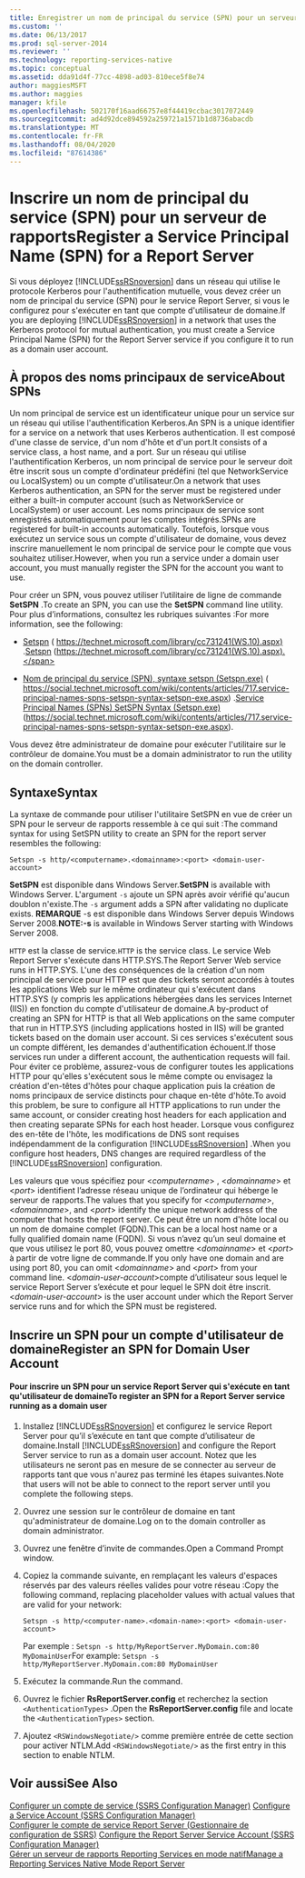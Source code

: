 ```yaml
---
title: Enregistrer un nom de principal du service (SPN) pour un serveur de rapports | Microsoft Docs
ms.custom: ''
ms.date: 06/13/2017
ms.prod: sql-server-2014
ms.reviewer: ''
ms.technology: reporting-services-native
ms.topic: conceptual
ms.assetid: dda91d4f-77cc-4898-ad03-810ece5f8e74
author: maggiesMSFT
ms.author: maggies
manager: kfile
ms.openlocfilehash: 502170f16aad66757e8f44419ccbac3017072449
ms.sourcegitcommit: ad4d92dce894592a259721a1571b1d8736abacdb
ms.translationtype: MT
ms.contentlocale: fr-FR
ms.lasthandoff: 08/04/2020
ms.locfileid: "87614386"
---
```

# <a name="register-a-service-principal-name-spn-for-a-report-server"></a><span data-ttu-id="cb8f7-102">Inscrire un nom de principal du service (SPN) pour un serveur de rapports</span><span class="sxs-lookup"><span data-stu-id="cb8f7-102">Register a Service Principal Name (SPN) for a Report Server</span></span>
  <span data-ttu-id="cb8f7-103">Si vous déployez [!INCLUDE[ssRSnoversion](../../includes/ssrsnoversion-md.md)] dans un réseau qui utilise le protocole Kerberos pour l'authentification mutuelle, vous devez créer un nom de principal du service (SPN) pour le service Report Server, si vous le configurez pour s'exécuter en tant que compte d'utilisateur de domaine.</span><span class="sxs-lookup"><span data-stu-id="cb8f7-103">If you are deploying [!INCLUDE[ssRSnoversion](../../includes/ssrsnoversion-md.md)] in a network that uses the Kerberos protocol for mutual authentication, you must create a Service Principal Name (SPN) for the Report Server service if you configure it to run as a domain user account.</span></span>  
  
## <a name="about-spns"></a><span data-ttu-id="cb8f7-104">À propos des noms principaux de service</span><span class="sxs-lookup"><span data-stu-id="cb8f7-104">About SPNs</span></span>  
 <span data-ttu-id="cb8f7-105">Un nom principal de service est un identificateur unique pour un service sur un réseau qui utilise l'authentification Kerberos.</span><span class="sxs-lookup"><span data-stu-id="cb8f7-105">An SPN is a unique identifier for a service on a network that uses Kerberos authentication.</span></span> <span data-ttu-id="cb8f7-106">Il est composé d'une classe de service, d'un nom d'hôte et d'un port.</span><span class="sxs-lookup"><span data-stu-id="cb8f7-106">It consists of a service class, a host name, and a port.</span></span> <span data-ttu-id="cb8f7-107">Sur un réseau qui utilise l'authentification Kerberos, un nom principal de service pour le serveur doit être inscrit sous un compte d'ordinateur prédéfini (tel que NetworkService ou LocalSystem) ou un compte d'utilisateur.</span><span class="sxs-lookup"><span data-stu-id="cb8f7-107">On a network that uses Kerberos authentication, an SPN for the server must be registered under either a built-in computer account (such as NetworkService or LocalSystem) or user account.</span></span> <span data-ttu-id="cb8f7-108">Les noms principaux de service sont enregistrés automatiquement pour les comptes intégrés.</span><span class="sxs-lookup"><span data-stu-id="cb8f7-108">SPNs are registered for built-in accounts automatically.</span></span> <span data-ttu-id="cb8f7-109">Toutefois, lorsque vous exécutez un service sous un compte d'utilisateur de domaine, vous devez inscrire manuellement le nom principal de service pour le compte que vous souhaitez utiliser.</span><span class="sxs-lookup"><span data-stu-id="cb8f7-109">However, when you run a service under a domain user account, you must manually register the SPN for the account you want to use.</span></span>  
  
 <span data-ttu-id="cb8f7-110">Pour créer un SPN, vous pouvez utiliser l’utilitaire de ligne de commande **SetSPN** .</span><span class="sxs-lookup"><span data-stu-id="cb8f7-110">To create an SPN, you can use the **SetSPN** command line utility.</span></span> <span data-ttu-id="cb8f7-111">Pour plus d’informations, consultez les rubriques suivantes :</span><span class="sxs-lookup"><span data-stu-id="cb8f7-111">For more information, see the following:</span></span>  
  
-   <span data-ttu-id="cb8f7-112">[Setspn](https://technet.microsoft.com/library/cc731241\(WS.10\).aspx) ( https://technet.microsoft.com/library/cc731241(WS.10).aspx) .</span><span class="sxs-lookup"><span data-stu-id="cb8f7-112">[Setspn](https://technet.microsoft.com/library/cc731241\(WS.10\).aspx) (https://technet.microsoft.com/library/cc731241(WS.10).aspx).</span></span>  
  
-   <span data-ttu-id="cb8f7-113">[Nom de principal du service (SPN), syntaxe setspn (Setspn.exe)](https://social.technet.microsoft.com/wiki/contents/articles/717.service-principal-names-spns-setspn-syntax-setspn-exe.aspx) ( https://social.technet.microsoft.com/wiki/contents/articles/717.service-principal-names-spns-setspn-syntax-setspn-exe.aspx) .</span><span class="sxs-lookup"><span data-stu-id="cb8f7-113">[Service Principal Names (SPNs) SetSPN Syntax (Setspn.exe)](https://social.technet.microsoft.com/wiki/contents/articles/717.service-principal-names-spns-setspn-syntax-setspn-exe.aspx) (https://social.technet.microsoft.com/wiki/contents/articles/717.service-principal-names-spns-setspn-syntax-setspn-exe.aspx).</span></span>  
  
 <span data-ttu-id="cb8f7-114">Vous devez être administrateur de domaine pour exécuter l'utilitaire sur le contrôleur de domaine.</span><span class="sxs-lookup"><span data-stu-id="cb8f7-114">You must be a domain administrator to run the utility on the domain controller.</span></span>  
  
## <a name="syntax"></a><span data-ttu-id="cb8f7-115">Syntaxe</span><span class="sxs-lookup"><span data-stu-id="cb8f7-115">Syntax</span></span>  
 <span data-ttu-id="cb8f7-116">La syntaxe de commande pour utiliser l'utilitaire SetSPN en vue de créer un SPN pour le serveur de rapports ressemble à ce qui suit :</span><span class="sxs-lookup"><span data-stu-id="cb8f7-116">The command syntax for using SetSPN utility to create an SPN for the report server resembles the following:</span></span>  
  
```  
Setspn -s http/<computername>.<domainname>:<port> <domain-user-account>  
```  
  
 <span data-ttu-id="cb8f7-117">**SetSPN** est disponible dans Windows Server.</span><span class="sxs-lookup"><span data-stu-id="cb8f7-117">**SetSPN** is available with Windows Server.</span></span> <span data-ttu-id="cb8f7-118">L'argument `-s` ajoute un SPN après avoir vérifié qu'aucun doublon n'existe.</span><span class="sxs-lookup"><span data-stu-id="cb8f7-118">The `-s` argument adds a SPN after validating no duplicate exists.</span></span> <span data-ttu-id="cb8f7-119">**REMARQUE** -s est disponible dans Windows Server depuis Windows Server 2008.</span><span class="sxs-lookup"><span data-stu-id="cb8f7-119">**NOTE:-s** is available in Windows Server starting with Windows Server 2008.</span></span>  
  
 <span data-ttu-id="cb8f7-120">`HTTP` est la classe de service.</span><span class="sxs-lookup"><span data-stu-id="cb8f7-120">`HTTP` is the service class.</span></span> <span data-ttu-id="cb8f7-121">Le service Web Report Server s'exécute dans HTTP.SYS.</span><span class="sxs-lookup"><span data-stu-id="cb8f7-121">The Report Server Web service runs in HTTP.SYS.</span></span> <span data-ttu-id="cb8f7-122">L'une des conséquences de la création d'un nom principal de service pour HTTP est que des tickets seront accordés à toutes les applications Web sur le même ordinateur qui s'exécutent dans HTTP.SYS (y compris les applications hébergées dans les services Internet (IIS)) en fonction du compte d'utilisateur de domaine.</span><span class="sxs-lookup"><span data-stu-id="cb8f7-122">A by-product of creating an SPN for HTTP is that all Web applications on the same computer that run in HTTP.SYS (including applications hosted in IIS) will be granted tickets based on the domain user account.</span></span> <span data-ttu-id="cb8f7-123">Si ces services s'exécutent sous un compte différent, les demandes d'authentification échouent.</span><span class="sxs-lookup"><span data-stu-id="cb8f7-123">If those services run under a different account, the authentication requests will fail.</span></span> <span data-ttu-id="cb8f7-124">Pour éviter ce problème, assurez-vous de configurer toutes les applications HTTP pour qu'elles s'exécutent sous le même compte ou envisagez la création d'en-têtes d'hôtes pour chaque application puis la création de noms principaux de service distincts pour chaque en-tête d'hôte.</span><span class="sxs-lookup"><span data-stu-id="cb8f7-124">To avoid this problem, be sure to configure all HTTP applications to run under the same account, or consider creating host headers for each application and then creating separate SPNs for each host header.</span></span> <span data-ttu-id="cb8f7-125">Lorsque vous configurez des en-tête de l'hôte, les modifications de DNS sont requises indépendamment de la configuration [!INCLUDE[ssRSnoversion](../../includes/ssrsnoversion-md.md)] .</span><span class="sxs-lookup"><span data-stu-id="cb8f7-125">When you configure host headers, DNS changes are required regardless of the [!INCLUDE[ssRSnoversion](../../includes/ssrsnoversion-md.md)] configuration.</span></span>  
  
 <span data-ttu-id="cb8f7-126">Les valeurs que vous spécifiez pour \<*computername*> , \<*domainname*> et \<*port*> identifient l’adresse réseau unique de l’ordinateur qui héberge le serveur de rapports.</span><span class="sxs-lookup"><span data-stu-id="cb8f7-126">The values that you specify for \<*computername*>, \<*domainname*>, and \<*port*> identify the unique network address of the computer that hosts the report server.</span></span> <span data-ttu-id="cb8f7-127">Ce peut être un nom d'hôte local ou un nom de domaine complet (FQDN).</span><span class="sxs-lookup"><span data-stu-id="cb8f7-127">This can be a local host name or a fully qualified domain name (FQDN).</span></span> <span data-ttu-id="cb8f7-128">Si vous n’avez qu’un seul domaine et que vous utilisez le port 80, vous pouvez omettre \<*domainname*> et \<*port*> à partir de votre ligne de commande.</span><span class="sxs-lookup"><span data-stu-id="cb8f7-128">If you only have one domain and are using port 80, you can omit \<*domainname*> and \<*port*> from your command line.</span></span> <span data-ttu-id="cb8f7-129">\<*domain-user-account*>compte d’utilisateur sous lequel le service Report Server s’exécute et pour lequel le SPN doit être inscrit.</span><span class="sxs-lookup"><span data-stu-id="cb8f7-129">\<*domain-user-account*> is the user account under which the Report Server service runs and for which the SPN must be registered.</span></span>  
  
## <a name="register-an-spn-for-domain-user-account"></a><span data-ttu-id="cb8f7-130">Inscrire un SPN pour un compte d'utilisateur de domaine</span><span class="sxs-lookup"><span data-stu-id="cb8f7-130">Register an SPN for Domain User Account</span></span>  
  
#### <a name="to-register-an-spn-for-a-report-server-service-running-as-a-domain-user"></a><span data-ttu-id="cb8f7-131">Pour inscrire un SPN pour un service Report Server qui s'exécute en tant qu'utilisateur de domaine</span><span class="sxs-lookup"><span data-stu-id="cb8f7-131">To register an SPN for a Report Server service running as a domain user</span></span>  
  
1.  <span data-ttu-id="cb8f7-132">Installez [!INCLUDE[ssRSnoversion](../../includes/ssrsnoversion-md.md)] et configurez le service Report Server pour qu’il s’exécute en tant que compte d’utilisateur de domaine.</span><span class="sxs-lookup"><span data-stu-id="cb8f7-132">Install [!INCLUDE[ssRSnoversion](../../includes/ssrsnoversion-md.md)] and configure the Report Server service to run as a domain user account.</span></span> <span data-ttu-id="cb8f7-133">Notez que les utilisateurs ne seront pas en mesure de se connecter au serveur de rapports tant que vous n'aurez pas terminé les étapes suivantes.</span><span class="sxs-lookup"><span data-stu-id="cb8f7-133">Note that users will not be able to connect to the report server until you complete the following steps.</span></span>  
  
2.  <span data-ttu-id="cb8f7-134">Ouvrez une session sur le contrôleur de domaine en tant qu'administrateur de domaine.</span><span class="sxs-lookup"><span data-stu-id="cb8f7-134">Log on to the domain controller as domain administrator.</span></span>  
  
3.  <span data-ttu-id="cb8f7-135">Ouvrez une fenêtre d’invite de commandes.</span><span class="sxs-lookup"><span data-stu-id="cb8f7-135">Open a Command Prompt window.</span></span>  
  
4.  <span data-ttu-id="cb8f7-136">Copiez la commande suivante, en remplaçant les valeurs d'espaces réservés par des valeurs réelles valides pour votre réseau :</span><span class="sxs-lookup"><span data-stu-id="cb8f7-136">Copy the following command, replacing placeholder values with actual values that are valid for your network:</span></span>  
  
    ```  
    Setspn -s http/<computer-name>.<domain-name>:<port> <domain-user-account>  
    ```  
  
     <span data-ttu-id="cb8f7-137">Par exemple : `Setspn -s http/MyReportServer.MyDomain.com:80 MyDomainUser`</span><span class="sxs-lookup"><span data-stu-id="cb8f7-137">For example: `Setspn -s http/MyReportServer.MyDomain.com:80 MyDomainUser`</span></span>  
  
5.  <span data-ttu-id="cb8f7-138">Exécutez la commande.</span><span class="sxs-lookup"><span data-stu-id="cb8f7-138">Run the command.</span></span>  
  
6.  <span data-ttu-id="cb8f7-139">Ouvrez le fichier **RsReportServer.config** et recherchez la section `<AuthenticationTypes>` .</span><span class="sxs-lookup"><span data-stu-id="cb8f7-139">Open the **RsReportServer.config** file and locate the `<AuthenticationTypes>` section.</span></span>  
  
7.  <span data-ttu-id="cb8f7-140">Ajoutez `<RSWindowsNegotiate/>` comme première entrée de cette section pour activer NTLM.</span><span class="sxs-lookup"><span data-stu-id="cb8f7-140">Add `<RSWindowsNegotiate/>` as the first entry in this section to enable NTLM.</span></span>  
  
## <a name="see-also"></a><span data-ttu-id="cb8f7-141">Voir aussi</span><span class="sxs-lookup"><span data-stu-id="cb8f7-141">See Also</span></span>  
 <span data-ttu-id="cb8f7-142">[Configurer un compte de service &#40;SSRS Configuration Manager&#41;](../../sql-server/install/configure-a-service-account-ssrs-configuration-manager.md) </span><span class="sxs-lookup"><span data-stu-id="cb8f7-142">[Configure a Service Account &#40;SSRS Configuration Manager&#41;](../../sql-server/install/configure-a-service-account-ssrs-configuration-manager.md) </span></span>  
 <span data-ttu-id="cb8f7-143">[Configurer le compte de service Report Server &#40;Gestionnaire de configuration de SSRS&#41;](../install-windows/configure-the-report-server-service-account-ssrs-configuration-manager.md) </span><span class="sxs-lookup"><span data-stu-id="cb8f7-143">[Configure the Report Server Service Account &#40;SSRS Configuration Manager&#41;](../install-windows/configure-the-report-server-service-account-ssrs-configuration-manager.md) </span></span>  
 [<span data-ttu-id="cb8f7-144">Gérer un serveur de rapports Reporting Services en mode natif</span><span class="sxs-lookup"><span data-stu-id="cb8f7-144">Manage a Reporting Services Native Mode Report Server</span></span>](manage-a-reporting-services-native-mode-report-server.md)  
  
  
